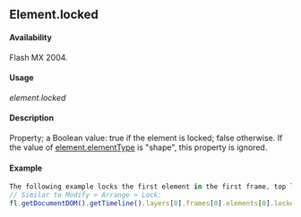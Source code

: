 ## Element.locked

#### Availability

Flash MX 2004.

#### Usage

*element.locked*

#### Description

Property; a Boolean value: true if the element is locked; false otherwise. If the value of [element.elementType](../Element_object/element1.md) is
"shape", this property is ignored.

#### Example

```javascript
The following example locks the first element in the first frame, top layer:
// Similar to Modify > Arrange > Lock: 
fl.getDocumentDOM().getTimeline().layers[0].frames[0].elements[0].locked = true;

```